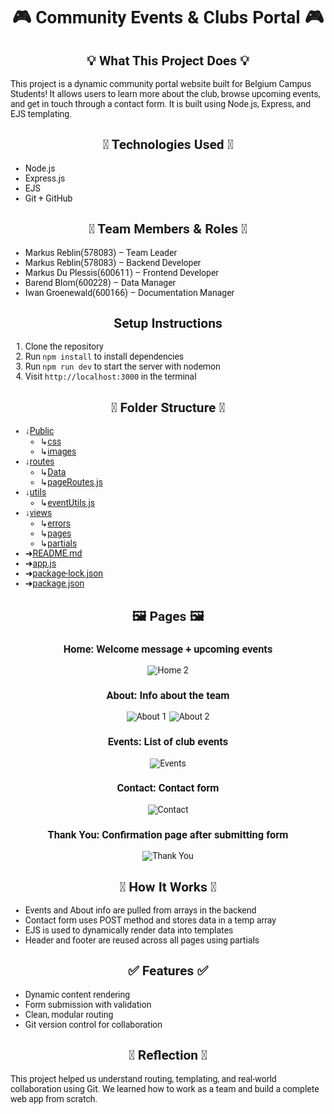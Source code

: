<body style="font-family:'Roboto';">
<h1 align="center">🎮 Community Events & Clubs Portal 🎮</h1> 
 
<h2 align="center">💡 What This Project Does 💡</h2>
This project is a dynamic community portal website built for Belgium Campus Students!
It allows users to learn more about the club, browse upcoming events, and get in touch through a contact form. It is built using Node.js, Express, and EJS templating.
 
<h2 align="center">🚀 Technologies Used 🚀</h2> 
<p>
 <ul>
  <li> Node.js</li>
  <li>Express.js</li>
  <li>EJS</li>
  <li>Git + GitHub</li>
 </ul>
</p>
 
<h2 align="center">👥 Team Members & Roles 👥</h2> 
<p>
 <ul>
  <li>Markus Reblin(578083) – Team Leader</li>
  <li>Markus Reblin(578083) – Backend Developer</li>
  <li>Markus Du Plessis(600611) – Frontend Developer</li>
  <li>Barend Blom(600228) – Data Manager</li>
  <li>Iwan Groenewald(600166) – Documentation Manager</li>
 </ul>
</p>
 
<h2 align="center">Setup Instructions</h2> 
<p>
 <ol>
  <li>Clone the repository</li>
  <li>Run <code>npm install</code> to install dependencies</li>
  <li>Run <code>npm run dev</code> to start the server with nodemon</li>
  <li>Visit <code>http://localhost:3000</code> in the terminal</li>
 </ol>
</p>
 
<h2 align="center">📂 Folder Structure 📂</h2> 
 
* ↓[Public](https://github.com/MarkusR22/WPR381-Project/tree/main/public)
   * ↳[css](https://github.com/MarkusR22/WPR381-Project/tree/main/public/css)
   * ↳[images](https://github.com/MarkusR22/WPR381-Project/tree/main/public/images)
* ↓[routes](https://github.com/MarkusR22/WPR381-Project/tree/main/routes)
   * ↳[Data](https://github.com/MarkusR22/WPR381-Project/tree/main/routes/Data)
   * ↳[pageRoutes.js](https://github.com/MarkusR22/WPR381-Project/blob/main/routes/pageRoutes.js)
* ↓[utils](https://github.com/MarkusR22/WPR381-Project/tree/main/utils)
   * ↳[eventUtils.js](https://github.com/MarkusR22/WPR381-Project/blob/main/utils/eventUtils.js)
* ↓[views](https://github.com/MarkusR22/WPR381-Project/tree/main/views)
   * ↳[errors](https://github.com/MarkusR22/WPR381-Project/tree/main/views/errors)
   * ↳[pages](https://github.com/MarkusR22/WPR381-Project/tree/main/views/pages)
   * ↳[partials](https://github.com/MarkusR22/WPR381-Project/tree/main/views/partials)
* ➜[README.md](https://github.com/MarkusR22/WPR381-Project/blob/main/README.md)
* ➜[app.js](https://github.com/MarkusR22/WPR381-Project/blob/main/app.js)
* ➜[package-lock.json](https://github.com/MarkusR22/WPR381-Project/blob/main/package-lock.json)
* ➜[package.json](https://github.com/MarkusR22/WPR381-Project/blob/main/package.json)
 
 <h2 align="center">🖼 Pages 🖼</h2>

<div align="center">
  <h3>Home: Welcome message + upcoming events</h3>
  <img src="https://github.com/user-attachments/assets/cfc996f1-b309-4d55-999d-f5b0771dcaf7" alt="Home 2" />

  <h3>About: Info about the team</h3>
  <img src="https://github.com/user-attachments/assets/d9570114-ae46-45f5-89d7-0fd9bab92ad8" alt="About 1" />
  <img src="https://github.com/user-attachments/assets/303097ce-317b-4e4a-9b38-3315f61a55a1" alt="About 2" />

  <h3>Events: List of club events</h3>
  <img src="https://github.com/user-attachments/assets/975c326f-6688-46b6-bef1-543d09b2bbb1" alt="Events" />

  <h3>Contact: Contact form</h3>
  <img src="https://github.com/user-attachments/assets/02309320-630b-43bc-8839-495856358115" alt="Contact" />

  <h3>Thank You: Confirmation page after submitting form</h3>
  <img src="https://github.com/user-attachments/assets/24f57d34-a60b-4979-9961-1134919f8c04" alt="Thank You" />
</div>


 
<h2 align="center">🧠 How It Works 🧠</h2> 
 <ul>
  <li>Events and About info are pulled from arrays in the backend</li>
  <li>Contact form uses POST method and stores data in a temp array</li>
  <li>EJS is used to dynamically render data into templates</li>
  <li>Header and footer are reused across all pages using partials</li>
 </ul>

 <h2 align="center">✅ Features ✅</h2> 
  <ul>
  <li>Dynamic content rendering</li>
  <li>Form submission with validation</li>
  <li>Clean, modular routing</li>
  <li>Git version control for collaboration</li>
 </ul>
 
<h2 align="center">🙌 Reflection 🙌</h2>
This project helped us understand routing, templating, and real-world collaboration using Git. We learned how to work as a team and build a complete web app from scratch.
</body>
